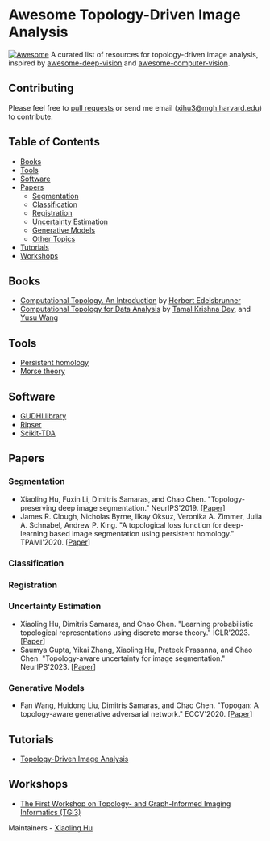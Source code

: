 # Awesome Topology-Driven Image Analysis
[![Awesome](https://cdn.rawgit.com/sindresorhus/awesome/d7305f38d29fed78fa85652e3a63e154dd8e8829/media/badge.svg)](https://github.com/sindresorhus/awesome)
A curated list of resources for topology-driven image analysis, inspired by [awesome-deep-vision](https://github.com/kjw0612/awesome-deep-vision) and [awesome-computer-vision](https://github.com/jbhuang0604/awesome-computer-vision).

## Contributing
Please feel free to [pull requests](https://github.com/HuXiaoling/awesome-topology-driven-image-analysis/pulls) or send me email (xihu3@mgh.harvard.edu) to contribute.

## Table of Contents
- [Books](#books)
- [Tools](#tools)
- [Software](#software)
- [Papers](#papers)
  - [Segmentation](#segmentation)
  - [Classification](#classification)
  - [Registration](#registration)
  - [Uncertainty Estimation](#uncertainty)
  - [Generative Models](#generative)
  - [Other Topics](#other)
- [Tutorials](#tutorials)
- [Workshops](#workshops)
## Books
* [Computational Topology. An Introduction](https://www.maths.ed.ac.uk/~v1ranick/papers/edelcomp.pdf) by [Herbert Edelsbrunner](https://pub.ista.ac.at/~edels/)
* [Computational Topology for Data Analysis](http://yusu.belkin-wang.org/CTDAbook-DeyWang.pdf) by [Tamal Krishna Dey](https://www.cs.purdue.edu/homes/tamaldey/), and [Yusu Wang](http://yusu.belkin-wang.org/)

## Tools
* [Persistent homology](https://en.wikipedia.org/wiki/Persistent_homology)
* [Morse theory](https://en.wikipedia.org/wiki/Morse_theory)

## Software
* [GUDHI library](https://gudhi.inria.fr/)
* [Ripser](https://ripser.scikit-tda.org/en/latest/)
* [Scikit-TDA](https://github.com/scikit-tda)

## Papers
### Segmentation
* Xiaoling Hu, Fuxin Li, Dimitris Samaras, and Chao Chen. "Topology-preserving deep image segmentation." NeurIPS'2019. [[Paper](https://proceedings.neurips.cc/paper/2019/file/2d95666e2649fcfc6e3af75e09f5adb9-Paper.pdf)]
* James R. Clough, Nicholas Byrne, Ilkay Oksuz, Veronika A. Zimmer, Julia A. Schnabel, Andrew P. King. "A topological loss function for deep-learning based image segmentation using persistent homology." TPAMI'2020. [[Paper](https://arxiv.org/pdf/1910.01877)]
### Classification
### Registration
### Uncertainty Estimation
* Xiaoling Hu, Dimitris Samaras, and Chao Chen. "Learning probabilistic topological representations using discrete morse theory." ICLR'2023. [[Paper](https://openreview.net/pdf?id=cXMHQD-xQas)]
* Saumya Gupta, Yikai Zhang, Xiaoling Hu, Prateek Prasanna, and Chao Chen. "Topology-aware uncertainty for image segmentation." NeurIPS'2023. [[Paper](https://proceedings.neurips.cc/paper_files/paper/2023/file/19ded4cfc36a7feb7fce975393d378fd-Paper-Conference.pdf)]
### Generative Models
* Fan Wang, Huidong Liu, Dimitris Samaras, and Chao Chen. "Topogan: A topology-aware generative adversarial network." ECCV'2020. [[Paper](https://www.ecva.net/papers/eccv_2020/papers_ECCV/papers/123480120.pdf)]

## Tutorials
* [Topology-Driven Image Analysis](https://topology-miccai.github.io/)

## Workshops
* [The First Workshop on Topology- and Graph-Informed Imaging Informatics (TGI3)](https://topology-miccai.github.io/First_TGI_2024.html)

Maintainers - [Xiaoling Hu](https://github.com/HuXiaoling)
